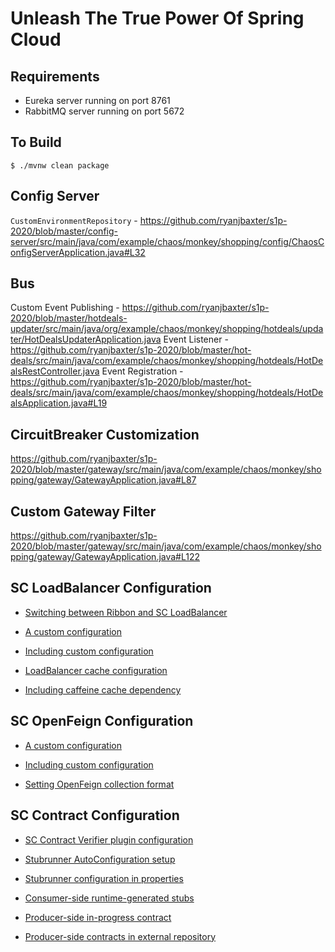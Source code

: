 # Unleash The True Power Of Spring Cloud

## Requirements

* Eureka server running on port 8761
* RabbitMQ server running on port 5672

## To Build

`$ ./mvnw clean package`

## Config Server

`CustomEnvironmentRepository` - https://github.com/ryanjbaxter/s1p-2020/blob/master/config-server/src/main/java/com/example/chaos/monkey/shopping/config/ChaosConfigServerApplication.java#L32

## Bus

Custom Event Publishing - https://github.com/ryanjbaxter/s1p-2020/blob/master/hotdeals-updater/src/main/java/org/example/chaos/monkey/shopping/hotdeals/updater/HotDealsUpdaterApplication.java
Event Listener - https://github.com/ryanjbaxter/s1p-2020/blob/master/hot-deals/src/main/java/com/example/chaos/monkey/shopping/hotdeals/HotDealsRestController.java
Event Registration - https://github.com/ryanjbaxter/s1p-2020/blob/master/hot-deals/src/main/java/com/example/chaos/monkey/shopping/hotdeals/HotDealsApplication.java#L19

## CircuitBreaker Customization

https://github.com/ryanjbaxter/s1p-2020/blob/master/gateway/src/main/java/com/example/chaos/monkey/shopping/gateway/GatewayApplication.java#L87

## Custom Gateway Filter

https://github.com/ryanjbaxter/s1p-2020/blob/master/gateway/src/main/java/com/example/chaos/monkey/shopping/gateway/GatewayApplication.java#L122

## SC LoadBalancer Configuration

- [Switching between Ribbon and SC LoadBalancer](https://github.com/ryanjbaxter/s1p-2020/blob/ab0cf44a33d0628944f6104af602cba9d1a1f7f1/shop/src/main/resources/application.yml#L21)

- [A custom configuration](https://github.com/ryanjbaxter/s1p-2020/blob/master/shop/src/main/java/com/example/chaos/monkey/shopping/CustomLoadBalancerConfiguration.java)

- [Including custom configuration](https://github.com/ryanjbaxter/s1p-2020/blob/ab0cf44a33d0628944f6104af602cba9d1a1f7f1/shop/src/main/java/com/example/chaos/monkey/shopping/shop/ShopApplication.java#L13) 

- [LoadBalancer cache configuration](https://github.com/ryanjbaxter/s1p-2020/blob/ab0cf44a33d0628944f6104af602cba9d1a1f7f1/shop/src/main/resources/application.yml#L15)

- [Including caffeine cache dependency](https://github.com/ryanjbaxter/s1p-2020/blob/ab0cf44a33d0628944f6104af602cba9d1a1f7f1/shop/pom.xml#L43)

## SC OpenFeign Configuration

- [A custom configuration](https://github.com/ryanjbaxter/s1p-2020/blob/master/shop/src/main/java/com/example/chaos/monkey/shopping/CustomFeignClientConfiguration.java)

- [Including custom configuration](https://github.com/ryanjbaxter/s1p-2020/blob/ab0cf44a33d0628944f6104af602cba9d1a1f7f1/shop/src/main/java/com/example/chaos/monkey/shopping/shop/FashionBestsellerClient.java#L17)

- [Setting OpenFeign collection format](https://github.com/ryanjbaxter/s1p-2020/blob/ab0cf44a33d0628944f6104af602cba9d1a1f7f1/shop/src/main/java/com/example/chaos/monkey/shopping/shop/FashionBestsellerClient.java#L25)

## SC Contract Configuration

- [SC Contract Verifier plugin configuration](https://github.com/ryanjbaxter/s1p-2020/blob/ab0cf44a33d0628944f6104af602cba9d1a1f7f1/bestseller-fashion/pom.xml#L68-L82)

- [Stubrunner AutoConfiguration setup](https://github.com/ryanjbaxter/s1p-2020/blob/ab0cf44a33d0628944f6104af602cba9d1a1f7f1/shop/src/test/java/com/example/chaos/monkey/shopping/shop/FashionBestsellersIntegrationTests.java#L19-L20)

- [Stubrunner configuration in properties](https://github.com/ryanjbaxter/s1p-2020/blob/ab0cf44a33d0628944f6104af602cba9d1a1f7f1/shop/src/test/resources/application.yml#L1-L4)

- [Consumer-side runtime-generated stubs](https://github.com/ryanjbaxter/s1p-2020/blob/master/shop/src/test/java/com/example/chaos/monkey/shopping/shop/ShopNonExistentEndpointIntegrationTests.java)

- [Producer-side in-progress contract](https://github.com/ryanjbaxter/s1p-2020/blob/master/bestseller-fashion/src/test/resources/contracts/fashion/shouldReturnBestsellersOfTheYear.groovy)

- [Producer-side contracts in external repository](https://github.com/ryanjbaxter/s1p-2020/blob/ab0cf44a33d0628944f6104af602cba9d1a1f7f1/bestseller-toys/pom.xml#L70-L91)
